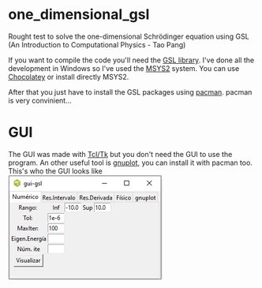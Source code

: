 # one_dimensional_gsl
Rought test to solve the one-dimensional Schrödinger equation using GSL (An Introduction to Computational Physics - Tao Pang)

If you want to compile the code you'll need the [GSL library](https://www.gnu.org/software/gsl/). I've done all the development in Windows so I've used the [MSYS2](https://www.msys2.org/) system. You can use [Chocolatey](https://chocolatey.org/) or install directly MSYS2.

After that you just have to install the GSL packages using [pacman](https://archlinux.org/pacman/pacman.8.html). pacman is very convinient...

# GUI
The GUI was made with [Tcl/Tk](https://www.tcl.tk/) but you don't need the GUI to use the program. An other useful tool is [gnuplot](http://www.gnuplot.info/), you can install it with pacman too.
This's who the GUI looks like
![one dimensional Schrödinger](/img/one-dimensional-gui-1.PNG)
